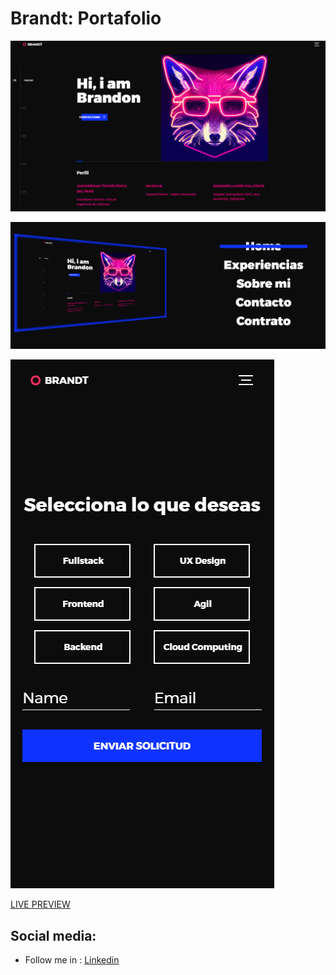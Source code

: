 # Brandt: Portafolio

![Desktop view](/assets/img/foto1.png)

![Desktop view menu options](/assets/img/foto2.png)

![Mobile view](/assets/img/foto3.png)

[LIVE PREVIEW](http://github)

## Social media:

- Follow me in : [Linkedin](https://www.linkedin.com/in/brandon-gamboa-alarcon-19a97524a/)
